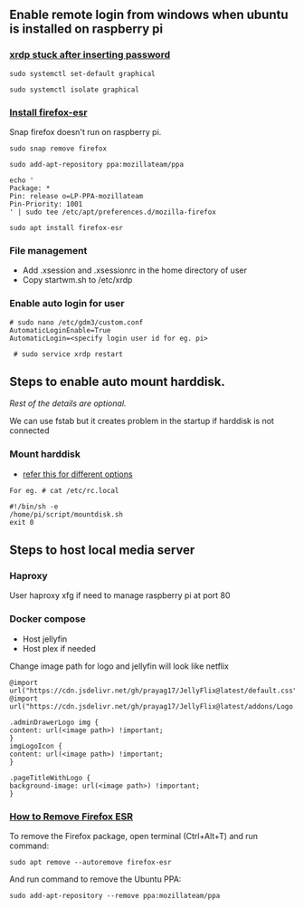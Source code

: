 ## Enable remote login from windows when ubuntu is installed on raspberry pi

### [xrdp stuck after inserting password](https://github.com/neutrinolabs/xrdp/issues/1795)

```
sudo systemctl set-default graphical

sudo systemctl isolate graphical
```

### [Install firefox-esr](https://askubuntu.com/questions/1406527/why-doesnt-ubuntu-provide-firefox-esr-in-its-repositories)
Snap firefox doesn't run on raspberry pi. 
```
sudo snap remove firefox

sudo add-apt-repository ppa:mozillateam/ppa

echo '
Package: *
Pin: release o=LP-PPA-mozillateam
Pin-Priority: 1001
' | sudo tee /etc/apt/preferences.d/mozilla-firefox

sudo apt install firefox-esr
```

### File management
- Add .xsession and .xsessionrc in the home directory of user
- Copy startwm.sh to /etc/xrdp
  
### Enable auto login for user
```
# sudo nano /etc/gdm3/custom.conf
AutomaticLoginEnable=True
AutomaticLogin=<specify login user id for eg. pi>

```
``` # sudo service xrdp restart```
## Steps to enable auto mount harddisk. 
<i>Rest of the details are optional. </i>

We can use fstab but it creates problem in the startup if harddisk is not connected

### Mount harddisk
- [refer this for different options](https://www.squash.io/executing-bash-script-at-startup-in-ubuntu-linux/)
 ```
For eg. # cat /etc/rc.local

#!/bin/sh -e
/home/pi/script/mountdisk.sh
exit 0
```
## Steps to host local media server

### Haproxy
User haproxy xfg if need to manage raspberry pi at port 80

### Docker compose
- Host jellyfin
- Host plex if needed

Change image path for logo and jellyfin will look like netflix

```
@import url("https://cdn.jsdelivr.net/gh/prayag17/JellyFlix@latest/default.css");
@import url("https://cdn.jsdelivr.net/gh/prayag17/JellyFlix@latest/addons/Logo.css");

.adminDrawerLogo img { 
content: url(<image path>) !important; 
} 
imgLogoIcon { 
content: url(<image path>) !important; 
} 

.pageTitleWithLogo { 
background-image: url(<image path>) !important; 
}
```

### [How to Remove Firefox ESR](https://ubuntuhandbook.org/index.php/2022/03/install-firefox-esr-ubuntu/)

To remove the Firefox package, open terminal (Ctrl+Alt+T) and run command:

```
sudo apt remove --autoremove firefox-esr
```

And run command to remove the Ubuntu PPA:

```
sudo add-apt-repository --remove ppa:mozillateam/ppa
```
